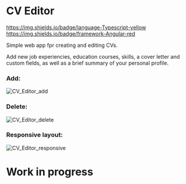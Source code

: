 # CV Editor
https://img.shields.io/badge/language-Typescript-yellow
https://img.shields.io/badge/framework-Angular-red

Simple web app fpr creating and editing CVs.

Add new job experiencies, education courses, skills, a cover letter and custom fields, as well as a brief summary of your personal profile.

### Add:

![CV_Editor_add](https://user-images.githubusercontent.com/42868392/133406191-00c0d378-f877-4153-b33a-928e9f8ca40d.gif)

### Delete:

![CV_Editor_delete](https://user-images.githubusercontent.com/42868392/133406285-4a1fa70b-9935-4f9b-b716-429db7072b40.gif)

### Responsive layout:

![CV_Editor_responsive](https://user-images.githubusercontent.com/42868392/133407770-c0533d3f-abc0-4c5b-8e0c-5f8cece52272.gif)


# Work in progress
